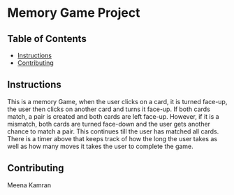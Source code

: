 # Memory Game Project

## Table of Contents

* [Instructions](#instructions)
* [Contributing](#contributing)

## Instructions

This is a memory Game, when the user clicks on a card, it is turned face-up,
the user then clicks on another card and turns it face-up. If both cards match,
a pair is created and both cards are left face-up. However, if it is a mismatch,
both cards are turned face-down and the user gets another chance to match a pair.
This continues till the user has matched all cards.  There is a timer above that
keeps track of how the long the user takes as well as how many moves it takes
the user to complete the game.

## Contributing
Meena Kamran
